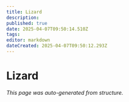 ```yaml
---
title: Lizard
description: 
published: true
date: 2025-04-07T09:50:14.510Z
tags: 
editor: markdown
dateCreated: 2025-04-07T09:50:12.293Z
---
```


# Lizard

*This page was auto-generated from structure.*